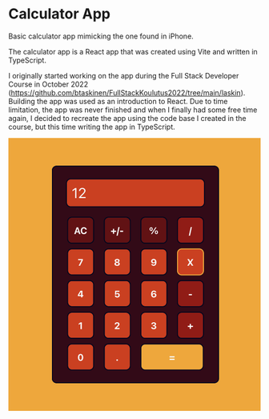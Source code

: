 # Calculator App

Basic calculator app mimicking the one found in iPhone.

The calculator app is a React app that was created using Vite and written in TypeScript.

I originally started working on the app during the Full Stack Developer Course in October 2022 (https://github.com/btaskinen/FullStackKoulutus2022/tree/main/laskin). Building the app was used as an introduction to React. Due to time limitation, the app was never finished and when I finally had some free time again, I decided to recreate the app using the code base I created in the course, but this time writing the app in TypeScript.

![Screenshot of Calculator app](public/Screenshot.png)
